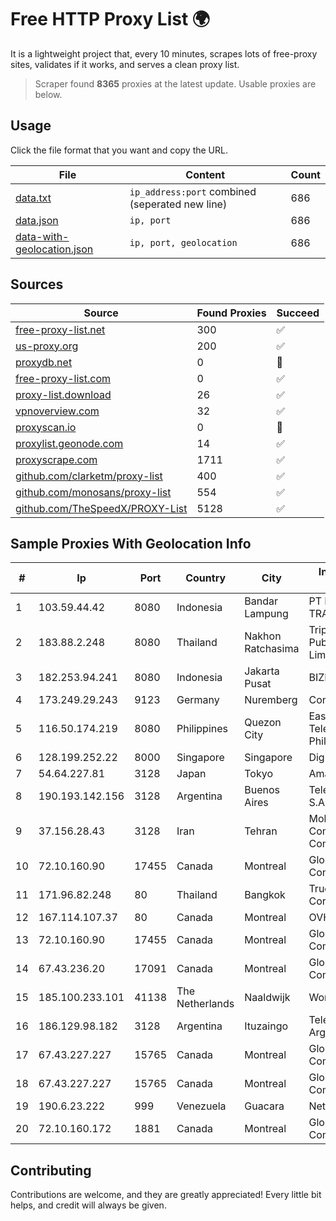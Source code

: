 
# Free HTTP Proxy List 🌍

It is a lightweight project that, every 10 minutes, scrapes lots of free-proxy sites, validates if it works, and serves a clean proxy list.


> Scraper found **8365** proxies at the latest update. Usable proxies are below.

## Usage

Click the file format that you want and copy the URL.


|File|Content|Count|
|----|-------|-----|
|[data.txt](https://raw.githubusercontent.com/themiralay/Proxy-List-World/master/data.txt)|`ip_address:port` combined (seperated new line)|686|
|[data.json](https://raw.githubusercontent.com/themiralay/Proxy-List-World/master/data.json)|`ip, port`|686|
|[data-with-geolocation.json](https://raw.githubusercontent.com/themiralay/Proxy-List-World/master/data-with-geolocation.json)|`ip, port, geolocation`|686|

## Sources

|Source|Found Proxies|Succeed|
|------|-------------|-------|
|[free-proxy-list.net](https://free-proxy-list.net)|300|✅|
|[us-proxy.org](https://www.us-proxy.org)|200|✅|
|[proxydb.net](http://proxydb.net)|0|🚫|
|[free-proxy-list.com](https://free-proxy-list.com/?page=&port=&type%5B%5D=http&type%5B%5D=https&up_time=0&search=Search)|0|✅|
|[proxy-list.download](https://www.proxy-list.download/HTTP)|26|✅|
|[vpnoverview.com](https://vpnoverview.com/privacy/anonymous-browsing/free-proxy-servers)|32|✅|
|[proxyscan.io](https://www.proxyscan.io)|0|🚫|
|[proxylist.geonode.com](https://proxylist.geonode.com/api/proxy-list?limit=300&page=1&sort_by=lastChecked&sort_type=desc&protocols=http,https)|14|✅|
|[proxyscrape.com](https://api.proxyscrape.com/v2/?request=displayproxies&protocol=http&timeout=10000&country=all&ssl=all&anonymity=all)|1711|✅|
|[github.com/clarketm/proxy-list](https://raw.githubusercontent.com/clarketm/proxy-list/master/proxy-list-raw.txt)|400|✅|
|[github.com/monosans/proxy-list](https://raw.githubusercontent.com/monosans/proxy-list/main/proxies/http.txt)|554|✅|
|[github.com/TheSpeedX/PROXY-List](https://raw.githubusercontent.com/TheSpeedX/PROXY-List/master/http.txt)|5128|✅|


## Sample Proxies With Geolocation Info

|#|Ip|Port|Country|City|Internet Service Provider|
|-|--|----|-------|----|-------------------------|
|1|103.59.44.42|8080|Indonesia|Bandar Lampung|PT INDONESIA TRANS NETWORK|
|2|183.88.2.248|8080|Thailand|Nakhon Ratchasima|Triple T Broadband Public Company Limited|
|3|182.253.94.241|8080|Indonesia|Jakarta Pusat|BIZNET|
|4|173.249.29.243|9123|Germany|Nuremberg|Contabo GmbH|
|5|116.50.174.219|8080|Philippines|Quezon City|Eastern Telecommunications Philippines, Inc.|
|6|128.199.252.22|8000|Singapore|Singapore|DigitalOcean, LLC|
|7|54.64.227.81|3128|Japan|Tokyo|Amazon.com, Inc.|
|8|190.193.142.156|3128|Argentina|Buenos Aires|Telecom Argentina S.A.|
|9|37.156.28.43|3128|Iran|Tehran|Mobin Net Communication Company|
|10|72.10.160.90|17455|Canada|Montreal|GloboTech Communications|
|11|171.96.82.248|80|Thailand|Bangkok|True Internet Corporation CO. Ltd.|
|12|167.114.107.37|80|Canada|Montreal|OVH SAS|
|13|72.10.160.90|17455|Canada|Montreal|GloboTech Communications|
|14|67.43.236.20|17091|Canada|Montreal|GloboTech Communications|
|15|185.100.233.101|41138|The Netherlands|Naaldwijk|WorldStream B.V.|
|16|186.129.98.182|3128|Argentina|Ituzaingo|Telefonica de Argentina|
|17|67.43.227.227|15765|Canada|Montreal|GloboTech Communications|
|18|67.43.227.227|15765|Canada|Montreal|GloboTech Communications|
|19|190.6.23.222|999|Venezuela|Guacara|Net Uno|
|20|72.10.160.172|1881|Canada|Montreal|GloboTech Communications|



## Contributing

Contributions are welcome, and they are greatly appreciated! Every
little bit helps, and credit will always be given.

